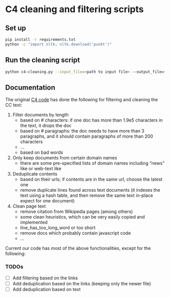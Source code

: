# C4 cleaning and filtering scripts 

## Set up 

```bash
pip install -r requirements.txt
python -c "import nltk; nltk.download('punkt')"
```

## Run the cleaning script 

```bash
python c4-cleaning.py --input_file=<path to input file> --output_file=<path to output file>
```

## Documentation 

The original [C4 code](https://github.com/tensorflow/datasets/blob/master/tensorflow_datasets/text/c4.py) has done the following for filtering and cleaning the CC text:

1. Filter documents by length
    - based on # characters: if one doc has more than 1.9e5 characters in the text, it drops the doc 
    - based on # paragraphs: the doc needs to have more than 3 paragraphs, and it should contain paragraphs of more than 200 characters
    - ... 
    - based on bad words 
2. Only keep documents from certain domain names 
    - there are some pre-specified lists of domain names including “news” like or web-text like 
3. Deduplicate contents 
    - based on their urls; if contents are in the same url, choose the latest one 
    - remove duplicate lines found across text documents (it indexes the text using a hash table, and then remove the same text in-place expect for one document) 
4. Clean page text 
    - remove citation from Wikipedia pages (among others)
    - some clean heuristics, which can be very easily copied and implemented 
    - line_has_too_long_word or too short 
    - remove docs which probably contain javascript code 
    - ... 

Current our code has most of the above functionalities, except for the following:

### TODOs

- [ ] Add filtering based on the links 
- [ ] Add deduplication based on the links (keeping only the newer file)
- [ ] Add deduplication based on text 
